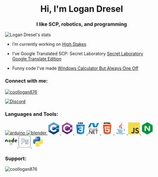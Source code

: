 <h1 align="center">Hi, I'm Logan Dresel</h1>
<h3 align="center">I like SCP, robotics, and programming</h3>

![Logan Dresel's stats](https://github-readme-stats.vercel.app/api?username=coollogan876&show_icons=true&theme=radical)

- I’m currently working on [High Stakes](https://github.com/9204A-B/HighStakes)

- I've Google Translated SCP: Secret Laboratory [Secret Laboratory Google Translate Edition](https://github.com/The-Anomalous-Zone/SLGTE)

- Funny code I've made [Windows Calculator But Always One Off](https://github.com/coollogan876/calculator)

<h3 align="left">Connect with me:</h3>
<p align="left">
<a href="https://www.youtube.com/c/coollogan876" target="blank"><img align="center" src="https://raw.githubusercontent.com/rahuldkjain/github-profile-readme-generator/master/src/images/icons/Social/youtube.svg" alt="coollogan876" height="30" width="40" /></a>
</p>

[![Discord](https://img.shields.io/discord/1071781134033236028?label=Discord&color=%230d98ba)](https://discord.gg/E86dwhPCXj)

<h3 align="left">Languages and Tools:</h3>
<p align="left"> <a href="https://www.arduino.cc/" target="_blank" rel="noreferrer"> <img src="https://cdn.worldvectorlogo.com/logos/arduino-1.svg" alt="arduino" width="40" height="40"/> </a> <a href="https://www.blender.org/" target="_blank" rel="noreferrer"> <img src="https://download.blender.org/branding/community/blender_community_badge_white.svg" alt="blender" width="40" height="40"/> </a> <a href="https://www.w3schools.com/cpp/" target="_blank" rel="noreferrer"> <img src="https://raw.githubusercontent.com/devicons/devicon/master/icons/cplusplus/cplusplus-original.svg" alt="cplusplus" width="40" height="40"/> </a> <a href="https://www.w3schools.com/cs/" target="_blank" rel="noreferrer"> <img src="https://raw.githubusercontent.com/devicons/devicon/master/icons/csharp/csharp-original.svg" alt="csharp" width="40" height="40"/> </a> <a href="https://www.w3schools.com/css/" target="_blank" rel="noreferrer"> <img src="https://raw.githubusercontent.com/devicons/devicon/master/icons/css3/css3-original-wordmark.svg" alt="css3" width="40" height="40"/> </a> <a href="https://dotnet.microsoft.com/" target="_blank" rel="noreferrer"> <img src="https://raw.githubusercontent.com/devicons/devicon/master/icons/dot-net/dot-net-original-wordmark.svg" alt="dotnet" width="40" height="40"/> </a> <a href="https://www.w3.org/html/" target="_blank" rel="noreferrer"> <img src="https://raw.githubusercontent.com/devicons/devicon/master/icons/html5/html5-original-wordmark.svg" alt="html5" width="40" height="40"/> </a> <a href="https://www.java.com" target="_blank" rel="noreferrer"> <img src="https://raw.githubusercontent.com/devicons/devicon/master/icons/java/java-original.svg" alt="java" width="40" height="40"/> </a> <a href="https://developer.mozilla.org/en-US/docs/Web/JavaScript" target="_blank" rel="noreferrer"> <img src="https://raw.githubusercontent.com/devicons/devicon/master/icons/javascript/javascript-original.svg" alt="javascript" width="40" height="40"/> </a> <a href="https://www.nginx.com" target="_blank" rel="noreferrer"> <img src="https://raw.githubusercontent.com/devicons/devicon/master/icons/nginx/nginx-original.svg" alt="nginx" width="40" height="40"/> </a> <a href="https://nodejs.org" target="_blank" rel="noreferrer"> <img src="https://raw.githubusercontent.com/devicons/devicon/master/icons/nodejs/nodejs-original-wordmark.svg" alt="nodejs" width="40" height="40"/> </a> <a href="https://www.photoshop.com/en" target="_blank" rel="noreferrer"> <img src="https://raw.githubusercontent.com/devicons/devicon/master/icons/photoshop/photoshop-line.svg" alt="photoshop" width="40" height="40"/> </a> <a href="https://www.python.org" target="_blank" rel="noreferrer"> <img src="https://raw.githubusercontent.com/devicons/devicon/master/icons/python/python-original.svg" alt="python" width="40" height="40"/> </a> </p>

<h3 align="left">Support:</h3>
<p><a href="https://www.patreon.com/coollogan876"> <img align="left" src="https://lh3.googleusercontent.com/fife/ALs6j_G_-Zw5oQwFmh_Ph8WySWq8KkqpNsAykYqpBT05hie8P0iEel1afDm3qzM9GpKDRzhYT3nammgdZpt73aMrHi99iGqkEN80EBOpK5i-h_GnOEDZiO4_qXOLkZ21286EhoORsuQJjG_FFn2sRC3mQXCi2Nr1vzULQUp_iY2mfFJ01VF48rYp61-_8f1Tbz27MWTP9taH49rNctMFgT31zId1sG7tlqsPK3_LMVWFMu7pxeFB4W_JWoI5BoizxROel0PECamli5zGrmi8ZfiLl-KNtItcEo6FbB3-6wM5t6cMgcuyJb1vTtiy_zqnyg4fy2bTmrIjbzIqtheIU-qsDx7SN0HwYFYdeuNhtguBo4nrQTaExvmuxmvua6Ni5rd3dbWtKjR1MfVRIH9mCvzenuGarjGugnlShv4fJlSzTIf8l0L2yDxKEDHEfTpY9BUrkdTye0t_zzxxblGqY3nqsuSNhdmZqZDrR0Yx5HVyzL_4NV80dw7SPRBZjxM0EBmV2fV-bcKDwrK4S6CnMwhWF9ODoLylT_hRJfX4p0AVlMIAVv50fhjWk4AVQHjpSafmBQSGMMF4FzXAq-OOF9MrA1ExMEuh08DWnC1n6l79vQicxOpNkVt4SdEqBFsnVpWPLI6LRCW9mmttrEkcZ0GV7sbah0hW0aVh9Vk5P93Dqz4NtbLoQI9LSOQENL31HpdrlkerJwVlRrplhTPy75MHfW6mTXvRu9fmdKH08YXyxnWhsVvRwkqNYOoAP89f6Pu5TldkqF6KGpkWcyTImutrLwViSl-GrMWhuH4qCjmJrBbxR_US-jhwl5-ayOQ9oyuogyMc2xHcWHP5TpxqmhkNJIfLi10hEE4zzFS50voneV2XNdn-xMWupY_A8wQgR3XomRJNwQDnU4MZC2KEADthtJTxy8xXTyWs0ezwHycgyv1OBd32OrH7Xn9u5YMA3kYdkJiOwu0xddQoYWtapLc_JxlBAp3GoFdUsqenKxzV0TfUUh9yzDI6E7_ewagrJY7uAvxZ9moTMIlvFbK0_aJJf0pPLw3RZ_SmmQLkN-g-pVPbj3yBGtEkMb-WisPZzBDNd6KVa2yOfxqPUnn1S_Y1QLKGaOmgzfx8nmU5gRkrO3e2h3ZvMuyZSm55ZR0FADPlek2bVk2PufwJnmHvy9VIpnL8opSWC3ryVIlR0eGsxMnxHNdQlbKXMQKLi7YaArTkripPIe__s31ibpUAr7_tpn7eBY8G5fSR1LFVmZS8mqzO9Hzl-qMghye7eUGf-C-oWfoTC28qwu_Vbml76r0sexy6fSIQZ3R7fy1olTxIYcS9Qg8PAn34uNag9PN3U6sU3_E2NLvE3Lf6_CaKwvnoc-4sIpKdfQ8NHUs6QlrEPZaJ_3HqtTMAwjPpV96R_yvRfdjCGQiFonBHhGTMPDG8RnAHM5qj81oZ2Zd1FkfVMqzIQ2f6Pf1qH8M8dBIyzutKgOpPcxvJtDxSIgoBnLG5LLOlcOaxkR7-PZzoXMHNRhuA3e_F14mbrGK4yMoIkyRht7_XxpTvZY2gvRGi8QH4iTGaen1C85wfwhLAMdFzLCyK8GE111DjFdxt-4cPYz2OrbFlrbwizY7hrdXQBAtWfYWYl7LamhyV8hnOC5ayFgzmFTzYLC-Qz3r1TuxxmjC2ctrdI76CBqBaO0y8RzkD7kz4DAHH8vV_gI3J-DAjfNzeMOSV9Hml-afTOgx1g_NP=w210-h50" alt="coollogan876" /></a></p><br><br>

